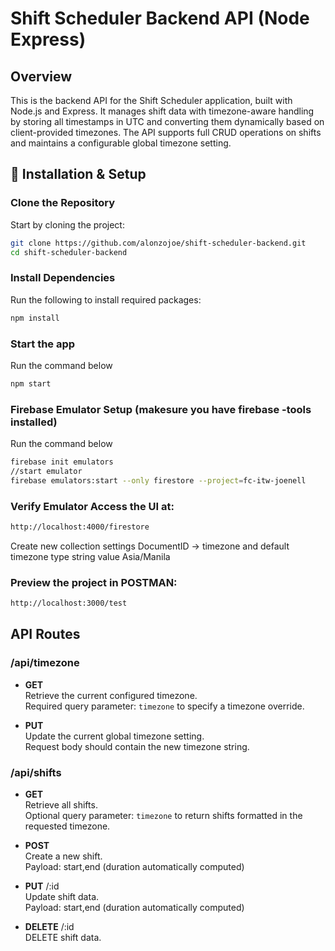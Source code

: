 # Shift Scheduler Backend API (Node Express)

## Overview

This is the backend API for the Shift Scheduler application, built with Node.js and Express. It manages shift data with timezone-aware handling by storing all timestamps in UTC and converting them dynamically based on client-provided timezones. The API supports full CRUD operations on shifts and maintains a configurable global timezone setting.

## 🔧 Installation & Setup

### Clone the Repository

Start by cloning the project:

```bash
git clone https://github.com/alonzojoe/shift-scheduler-backend.git
cd shift-scheduler-backend
```

### Install Dependencies

Run the following to install required packages:

```bash
npm install
```

### Start the app

Run the command below

```bash
npm start
```

### Firebase Emulator Setup (makesure you have firebase -tools installed)

Run the command below

```bash
firebase init emulators
//start emulator
firebase emulators:start --only firestore --project=fc-itw-joenell
```

### Verify Emulator Access the UI at:

```bash
http://localhost:4000/firestore
```

Create new collection settings DocumentID -> timezone and default timezone type string value Asia/Manila

### Preview the project in POSTMAN:

```bash
http://localhost:3000/test
```

## API Routes

### /api/timezone

- **GET**  
  Retrieve the current configured timezone.  
  Required query parameter: `timezone` to specify a timezone override.

- **PUT**  
  Update the current global timezone setting.  
  Request body should contain the new timezone string.

### /api/shifts

- **GET**  
  Retrieve all shifts.  
  Optional query parameter: `timezone` to return shifts formatted in the requested timezone.

- **POST**  
  Create a new shift.  
  Payload: start,end (duration automatically computed)
- **PUT** /:id  
  Update shift data.  
  Payload: start,end (duration automatically computed)

- **DELETE** /:id  
  DELETE shift data.
